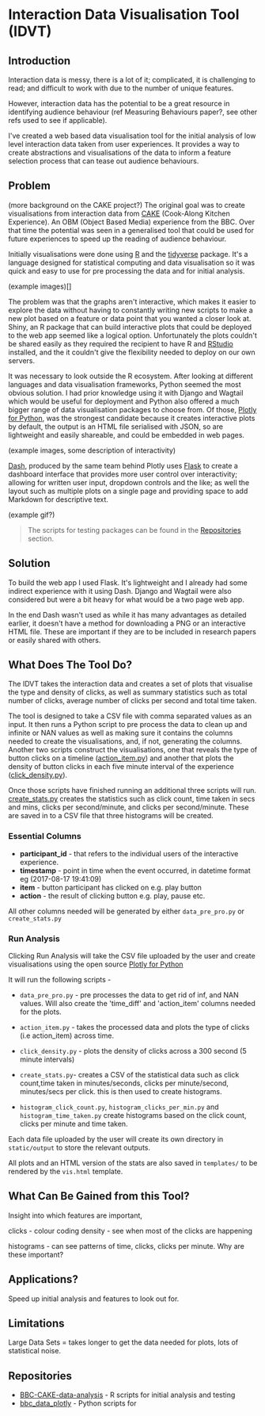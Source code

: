 
# Interaction Data Visualisation Tool (IDVT)


## Introduction

Interaction data is messy, there is a lot of it; complicated, it is challenging to read;
and difficult to work with due to the number of unique features.

However, interaction data has the potential to be a great resource in identifying audience
behaviour (ref Measuring Behaviours paper?, see other refs used to see if applicable).

I've created a web based data visualisation tool for the initial analysis of low level interaction data taken from user experiences. It provides a way to create abstractions and visualisations of the data to inform a feature selection process that can tease out audience behaviours.  

## Problem

(more background on the CAKE project?)
The original goal was to create visualisations from interaction data from [CAKE](https://www.bbc.co.uk/taster/pilots/cook-along-kitchen-experience) (Cook-Along Kitchen Experience). An OBM (Object Based Media) experience from the BBC. Over that time the potential was seen in a generalised tool that could be used for future experiences to speed up the reading of audience behaviour.

Initially visualisations were done using [R](https://www.r-project.org/) and the [tidyverse](https://www.tidyverse.org/) package. It's a language designed for statistical computing and data visualisation so it was quick and easy to use for pre processing the data and for initial analysis.

(example images)[![]()]


The problem was that the graphs aren't interactive, which makes it easier to explore the data without having to constantly writing new scripts to make a new plot based on a feature or data point that you wanted a closer look at. Shiny, an R package that can build interactive plots that could be deployed to the web app seemed like a logical option. Unfortunately the plots couldn't be shared easily as they required the recipient to have R and [RStudio](https://www.rstudio.com/) installed, and the it couldn't give the flexibility needed to deploy on our own servers.

It was necessary to look outside the R ecosystem. After looking at different languages and data visualisation frameworks, Python seemed the most obvious solution. I had prior knowledge using it with Django and Wagtail which would be useful for deployment and Python also offered a much bigger range of data visualisation packages to choose from. Of those, [Plotly for Python](https://plot.ly/d3-js-for-python-and-pandas-charts/), was the strongest candidate because it creates interactive plots by default, the output is an HTML file serialised with JSON, so are lightweight and easily shareable, and could be embedded in web pages.

(example images, some description of interactivity)![]()

[Dash](https://plot.ly/products/dash/), produced by the same team behind Plotly uses [Flask](http://flask.pocoo.org/) to create a dashboard interface that provides more user control over interactivity; allowing for written user input, dropdown controls and the like; as well the layout such as multiple plots on a single page and providing space to add Markdown for descriptive text.  

(example gif?) ![]()   

> The scripts for testing packages can be found in the [Repositories](#repositories) section.

## Solution

To build the web app I used Flask. It's lightweight and I already had some indirect experience with it using Dash. Django and Wagtail were also considered but were a bit heavy for what would be a two page web app.

In the end Dash wasn't used as while it has many advantages as detailed earlier, it doesn't have a method for downloading a PNG or an interactive HTML file. These are important if they are to be included in research papers or easily shared with others.  


## What Does The Tool Do?

The IDVT takes the interaction data and creates a set of plots that visualise the type and density of clicks, as well as summary statistics such as total number of clicks, average number of clicks per second and total time taken.

The tool is designed to take a CSV file with comma separated values as an input.
It then runs a Python script to pre process the data to clean up and infinite or NAN values as well as making sure it contains the columns needed to create the visualisations, and, if not, generating the columns. Another two scripts construct
the visualisations, one that reveals the type of button clicks on a timeline
([action_item.py](https://github.com/UoMResearchIT/bbc_data_flask_app/blob/master/static/scripts/action_item.py))
and another that plots the density of button clicks in each five minute interval of the experience
([click_density.py](https://github.com/UoMResearchIT/bbc_data_flask_app/blob/master/static/scripts/click_density.py)).

Once those scripts have finished running an additional three scripts will run. [create_stats.py](https://github.com/UoMResearchIT/bbc_data_flask_app/blob/master/static/scripts/create_stats.py) creates the statistics such as click count, time taken in secs and mins, clicks per second/minute, and clicks per second/minute. These are saved in to a CSV file that three histograms will be created.






### Essential Columns

* **participant_id** - that refers to the individual users of the interactive experience.
* **timestamp** - point in time when the event occurred, in datetime format eg (2017-08-17 19:41:09)
* **item** - button participant has clicked on e.g. play button
* **action** - the result of clicking button e.g. play, pause etc.

All other columns needed will be generated by either `data_pre_pro.py` or `create_stats.py`

### Run Analysis

Clicking Run Analysis will take the CSV file uploaded by the user and create visualisations using the open source
[Plotly for Python](https://github.com/plotly/plotly.py)

It will run the following scripts -

* `data_pre_pro.py` - pre processes the data to get rid of inf, and NAN values.
Will also create the 'time_diff' and 'action_item' columns needed for the plots.

* `action_item.py` - takes the processed data and plots the type of clicks (i.e action_item) across time.

* `click_density.py` - plots the density of clicks across a 300 second (5 minute intervals)

* `create_stats.py`- creates a CSV of the statistical data such as click count,time taken in minutes/seconds, clicks per minute/second, minutes/secs per click.
this is then used to create histograms.

* `histogram_click_count.py`, `histogram_clicks_per_min.py` and `histogram_time_taken.py` create histograms based on the click count, clicks per minute and time taken.

Each data file uploaded by the user will create its own directory in `static/output` to store the relevant outputs.

All plots and an HTML version of the stats are also saved in `templates/` to be rendered by the `vis.html` template.

## What Can Be Gained from this Tool?

Insight into which features are important,

clicks - colour coding
density - see when most of the clicks are happening

histograms - can see patterns of time, clicks, clicks per minute. Why are these important?

## Applications?

Speed up initial analysis and features to look out for.


## Limitations

Large Data Sets = takes longer to get the data needed for plots, lots of statistical noise.

## Repositories

* [BBC-CAKE-data-analysis](https://github.com/UoMResearchIT/BBC-CAKE-data-analysis) - R scripts for initial analysis and testing
* [bbc_data_plotly](https://github.com/UoMResearchIT/bbc_data_plotly) - Python scripts for  
